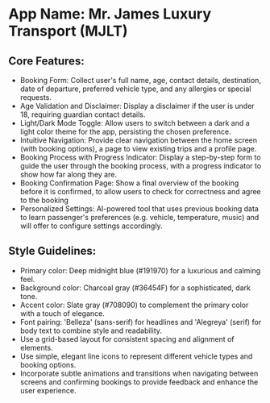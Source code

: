 # **App Name**: Mr. James Luxury Transport (MJLT)

## Core Features:

- Booking Form: Collect user's full name, age, contact details, destination, date of departure, preferred vehicle type, and any allergies or special requests.
- Age Validation and Disclaimer: Display a disclaimer if the user is under 18, requiring guardian contact details.
- Light/Dark Mode Toggle: Allow users to switch between a dark and a light color theme for the app, persisting the chosen preference.
- Intuitive Navigation: Provide clear navigation between the home screen (with booking options), a page to view existing trips and a profile page.
- Booking Process with Progress Indicator: Display a step-by-step form to guide the user through the booking process, with a progress indicator to show how far along they are.
- Booking Confirmation Page: Show a final overview of the booking before it is confirmed, to allow users to check for correctness and agree to the booking
- Personalized Settings: AI-powered tool that uses previous booking data to learn passenger's preferences (e.g. vehicle, temperature, music) and will offer to configure settings accordingly.

## Style Guidelines:

- Primary color: Deep midnight blue (#191970) for a luxurious and calming feel.
- Background color: Charcoal gray (#36454F) for a sophisticated, dark tone.
- Accent color: Slate gray (#708090) to complement the primary color with a touch of elegance.
- Font pairing: 'Belleza' (sans-serif) for headlines and 'Alegreya' (serif) for body text to combine style and readability.
- Use a grid-based layout for consistent spacing and alignment of elements.
- Use simple, elegant line icons to represent different vehicle types and booking options.
- Incorporate subtle animations and transitions when navigating between screens and confirming bookings to provide feedback and enhance the user experience.